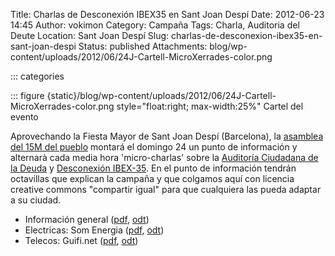 Title: Charlas de Desconexión IBEX35 en Sant Joan Despí
Date: 2012-06-23 14:45
Author: vokimon
Category: Campaña
Tags: Charla, Auditoria del Deute
Location: Sant Joan Despí
Slug: charlas-de-desconexion-ibex35-en-sant-joan-despi
Status: published
Attachments: blog/wp-content/uploads/2012/06/24J-Cartell-MicroXerrades-color.png

::: categories

::: figure {static}/blog/wp-content/uploads/2012/06/24J-Cartell-MicroXerrades-color.png style="float:right; max-width:25%"
	Cartel del evento

Aprovechando la Fiesta Mayor de Sant Joan Despí (Barcelona),
la [asamblea del 15M del pueblo](http://acampadadespi.org)
montará el domingo 24 un punto de información y alternarà cada media hora 'micro-charlas'
sobre la [Auditoría Ciudadana de la Deuda](http://auditoria15m.org) y [Desconexión IBEX-35](http://desconexionibex35.org).
En el punto de información tendrán octavillas que explican la campaña
y que colgamos aquí con licencia creative commons "compartir igual" para que cualquiera las pueda adaptar a su ciudad.

-   Información general ([pdf]({static}/files/desconexionibex35-octaveta-general.pdf), [odt]({static}/files/desconexionibex35-octaveta-general.odt))
-   Electricas: Som Energia ([pdf]({static}/files/desconexionibex35-octaveta-somenergia.pdf), [odt]({static}/files/desconexionibex35-octaveta-somenergia.odt))
-   Telecos: Guifi.net ([pdf]({static}/files/desconexionibex35-octaveta-guifinet.pdf), [odt]({static}/files/desconexionibex35-octaveta-guifinet.odt))
